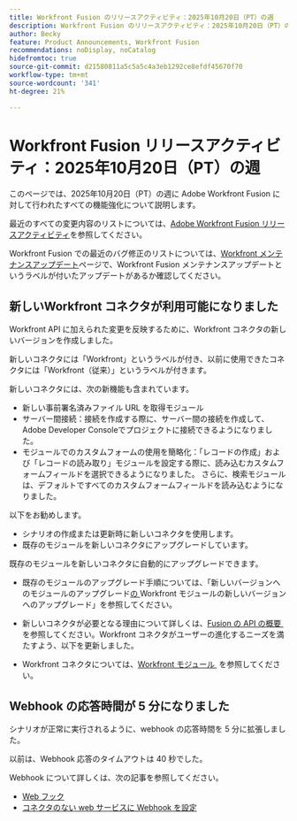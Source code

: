 ```yaml
---
title: Workfront Fusion のリリースアクティビティ：2025年10月20日（PT）の週
description: Workfront Fusion のリリースアクティビティ：2025年10月20日（PT）の週
author: Becky
feature: Product Announcements, Workfront Fusion
recommendations: noDisplay, noCatalog
hidefromtoc: true
source-git-commit: d21580811a5c5a5c4a3eb1292ce8efdf45670f70
workflow-type: tm+mt
source-wordcount: '341'
ht-degree: 21%

---
```


# Workfront Fusion リリースアクティビティ：2025年10月20日（PT）の週

このページでは、2025年10月20日（PT）の週に Adobe Workfront Fusion に対して行われたすべての機能強化について説明します。

最近のすべての変更内容のリストについては、[Adobe Workfront Fusion リリースアクティビティ](/help/workfront-fusion/fusion-product-releases/fusion-release-activity.md)を参照してください。

Workfront Fusion での最近のバグ修正のリストについては、[Workfront メンテナンスアップデート](https://experienceleague.adobe.com/ja/docs/workfront-known-issues/releases/current-updates)ページで、Workfront Fusion メンテナンスアップデートというラベルが付いたアップデートがあるか確認してください。


## 新しいWorkfront コネクタが利用可能になりました

Workfront API に加えられた変更を反映するために、Workfront コネクタの新しいバージョンを作成しました。

新しいコネクタには「Workfront」というラベルが付き、以前に使用できたコネクタには「Workfront（従来）」というラベルが付きます。

新しいコネクタには、次の新機能も含まれています。

* 新しい事前署名済みファイル URL を取得モジュール
* サーバー間接続：接続を作成する際に、サーバー間の接続を作成して、Adobe Developer Consoleでプロジェクトに接続できるようになりました。
* モジュールでのカスタムフォームの使用を簡略化：「レコードの作成」および「レコードの読み取り」モジュールを設定する際に、読み込むカスタムフォームフィールドを選択できるようになりました。 さらに、検索モジュールは、デフォルトですべてのカスタムフォームフィールドを読み込むようになりました。

以下をお勧めします。

* シナリオの作成または更新時に新しいコネクタを使用します。
* 既存のモジュールを新しいコネクタにアップグレードしています。

既存のモジュールを新しいコネクタに自動的にアップグレードできます。

* 既存のモジュールのアップグレード手順については、「新しいバージョンへのモジュールのアップグレード [&#x200B; の &#x200B;](/help/workfront-fusion/manage-scenarios/update-module-to-new-version.md)Workfront モジュールの新しいバージョンへのアップグレード」を参照してください。

* 新しいコネクタが必要となる理由について詳しくは、[Fusion の API の概要 &#x200B;](/help/workfront-fusion/get-started-with-fusion/understand-fusion/api-overview.md) を参照してください。Workfront コネクタがユーザーの進化するニーズを満たすよう、以下を更新しました。

* Workfront コネクタについては、[Workfront モジュール &#x200B;](/help/workfront-fusion/references/apps-and-modules/adobe-connectors/workfront-modules.md) を参照してください。




## Webhook の応答時間が 5 分になりました

シナリオが正常に実行されるように、webhook の応答時間を 5 分に拡張しました。

以前は、Webhook 応答のタイムアウトは 40 秒でした。

Webhook について詳しくは、次の記事を参照してください。

* [Web フック](/help/workfront-fusion/references/apps-and-modules/universal-connectors/webhooks-updated.md)
* [コネクタのない web サービスに Webhook を設定](/help/workfront-fusion/create-scenarios/add-modules/receive-a-webhook-from-a-web-service.md)



